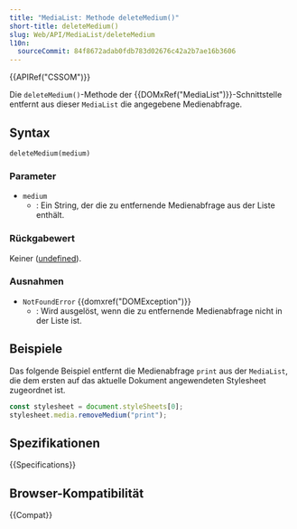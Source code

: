 ```yaml
---
title: "MediaList: Methode deleteMedium()"
short-title: deleteMedium()
slug: Web/API/MediaList/deleteMedium
l10n:
  sourceCommit: 84f8672adab0fdb783d02676c42a2b7ae16b3606
---
```


{{APIRef("CSSOM")}}

Die `deleteMedium()`-Methode der {{DOMxRef("MediaList")}}-Schnittstelle entfernt aus dieser `MediaList` die angegebene Medienabfrage.

## Syntax

```js-nolint
deleteMedium(medium)
```

### Parameter

- `medium`
  - : Ein String, der die zu entfernende Medienabfrage aus der Liste enthält.

### Rückgabewert

Keiner ([undefined](/de/docs/Web/JavaScript/Reference/Global_Objects/undefined)).

### Ausnahmen

- `NotFoundError` {{domxref("DOMException")}}
  - : Wird ausgelöst, wenn die zu entfernende Medienabfrage nicht in der Liste ist.

## Beispiele

Das folgende Beispiel entfernt die Medienabfrage `print` aus der
`MediaList`, die dem ersten auf das aktuelle Dokument angewendeten Stylesheet zugeordnet ist.

```js
const stylesheet = document.styleSheets[0];
stylesheet.media.removeMedium("print");
```

## Spezifikationen

{{Specifications}}

## Browser-Kompatibilität

{{Compat}}
